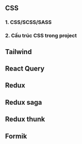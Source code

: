 ## CSS
### 1. CSS/SCSS/SASS
### 2. Cấu trúc CSS trong project

## Tailwind

## React Query

## Redux

## Redux saga

## Redux thunk

## Formik

